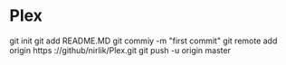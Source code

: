 Plex
====
git init
git add README.MD
git commiy -m "first commit"
git remote add origin https ://github/nirlik/Plex.git
git push -u origin master
